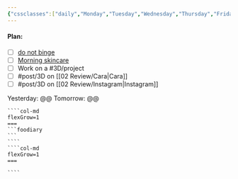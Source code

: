 ```yaml
---
{"cssclasses":["daily","Monday","Tuesday","Wednesday","Thursday","Friday","Saturday","Sunday","page-white"],"food":null,"diet":false,"cals":false,"done":false,"date":null,"share":true,"dg-publish":true,"permalink":"/00-daily/2025-01-31/","contentClasses":"daily Monday Tuesday Wednesday Thursday Friday Saturday Sunday page-white","dgPassFrontmatter":true,"noteIcon":"","created":"2025-01-31T10:18:16.085+10:00","updated":"2025-01-31T10:18:17.888+10:00"}
---
```


#### Plan:
- [ ] [do not binge](Daily.md)
- [ ] [Morning skincare](AM.png)
- [ ] Work on a #3D/project 
- [ ] #post/3D on [[02 Review/Cara\|Cara]]
- [ ] #post/3D on [[02 Review/Instagram\|Instagram]]

Yesterday: @@
Tomorrow: @@
`````col
````col-md
flexGrow=1
===
```foodiary 
```
````
````col-md
flexGrow=1
===

````
`````
```wakatime
```